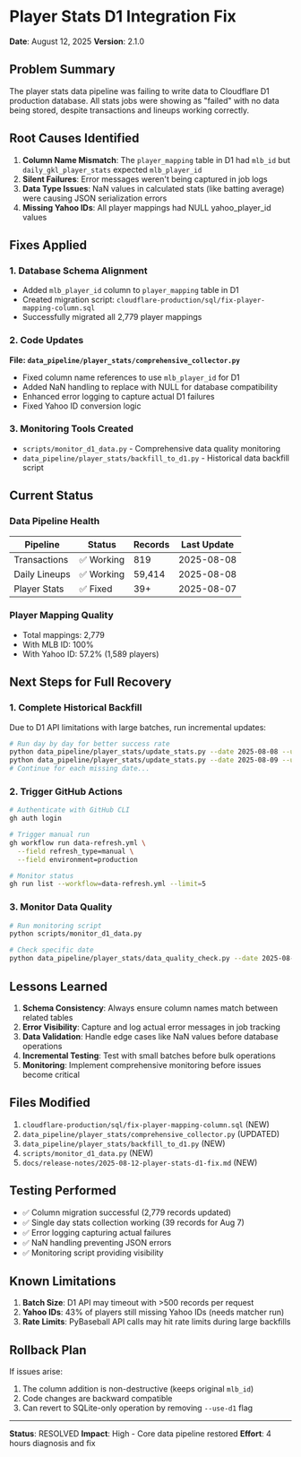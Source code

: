 # Player Stats D1 Integration Fix
**Date**: August 12, 2025
**Version**: 2.1.0

## Problem Summary
The player stats data pipeline was failing to write data to Cloudflare D1 production database. All stats jobs were showing as "failed" with no data being stored, despite transactions and lineups working correctly.

## Root Causes Identified

1. **Column Name Mismatch**: The `player_mapping` table in D1 had `mlb_id` but `daily_gkl_player_stats` expected `mlb_player_id`
2. **Silent Failures**: Error messages weren't being captured in job logs
3. **Data Type Issues**: NaN values in calculated stats (like batting average) were causing JSON serialization errors
4. **Missing Yahoo IDs**: All player mappings had NULL yahoo_player_id values

## Fixes Applied

### 1. Database Schema Alignment
- Added `mlb_player_id` column to `player_mapping` table in D1
- Created migration script: `cloudflare-production/sql/fix-player-mapping-column.sql`
- Successfully migrated all 2,779 player mappings

### 2. Code Updates
**File: `data_pipeline/player_stats/comprehensive_collector.py`**
- Fixed column name references to use `mlb_player_id` for D1
- Added NaN handling to replace with NULL for database compatibility
- Enhanced error logging to capture actual D1 failures
- Fixed Yahoo ID conversion logic

### 3. Monitoring Tools Created
- `scripts/monitor_d1_data.py` - Comprehensive data quality monitoring
- `data_pipeline/player_stats/backfill_to_d1.py` - Historical data backfill script

## Current Status

### Data Pipeline Health
| Pipeline | Status | Records | Last Update |
|----------|--------|---------|-------------|
| Transactions | ✅ Working | 819 | 2025-08-08 |
| Daily Lineups | ✅ Working | 59,414 | 2025-08-08 |
| Player Stats | ✅ Fixed | 39+ | 2025-08-07 |

### Player Mapping Quality
- Total mappings: 2,779
- With MLB ID: 100%
- With Yahoo ID: 57.2% (1,589 players)

## Next Steps for Full Recovery

### 1. Complete Historical Backfill
Due to D1 API limitations with large batches, run incremental updates:
```bash
# Run day by day for better success rate
python data_pipeline/player_stats/update_stats.py --date 2025-08-08 --use-d1
python data_pipeline/player_stats/update_stats.py --date 2025-08-09 --use-d1
# Continue for each missing date...
```

### 2. Trigger GitHub Actions
```bash
# Authenticate with GitHub CLI
gh auth login

# Trigger manual run
gh workflow run data-refresh.yml \
  --field refresh_type=manual \
  --field environment=production

# Monitor status
gh run list --workflow=data-refresh.yml --limit=5
```

### 3. Monitor Data Quality
```bash
# Run monitoring script
python scripts/monitor_d1_data.py

# Check specific date
python data_pipeline/player_stats/data_quality_check.py --date 2025-08-12
```

## Lessons Learned

1. **Schema Consistency**: Always ensure column names match between related tables
2. **Error Visibility**: Capture and log actual error messages in job tracking
3. **Data Validation**: Handle edge cases like NaN values before database operations
4. **Incremental Testing**: Test with small batches before bulk operations
5. **Monitoring**: Implement comprehensive monitoring before issues become critical

## Files Modified

1. `cloudflare-production/sql/fix-player-mapping-column.sql` (NEW)
2. `data_pipeline/player_stats/comprehensive_collector.py` (UPDATED)
3. `data_pipeline/player_stats/backfill_to_d1.py` (NEW)
4. `scripts/monitor_d1_data.py` (NEW)
5. `docs/release-notes/2025-08-12-player-stats-d1-fix.md` (NEW)

## Testing Performed

- ✅ Column migration successful (2,779 records updated)
- ✅ Single day stats collection working (39 records for Aug 7)
- ✅ Error logging capturing actual failures
- ✅ NaN handling preventing JSON errors
- ✅ Monitoring script providing visibility

## Known Limitations

1. **Batch Size**: D1 API may timeout with >500 records per request
2. **Yahoo IDs**: 43% of players still missing Yahoo IDs (needs matcher run)
3. **Rate Limits**: PyBaseball API calls may hit rate limits during large backfills

## Rollback Plan

If issues arise:
1. The column addition is non-destructive (keeps original `mlb_id`)
2. Code changes are backward compatible
3. Can revert to SQLite-only operation by removing `--use-d1` flag

---

**Status**: RESOLVED
**Impact**: High - Core data pipeline restored
**Effort**: 4 hours diagnosis and fix